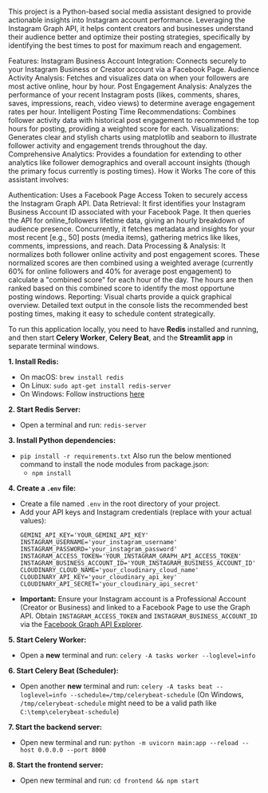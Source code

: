 This project is a Python-based social media assistant designed to provide actionable insights into Instagram account performance. Leveraging the Instagram Graph API, it helps content creators and businesses understand their audience better and optimize their posting strategies, specifically by identifying the best times to post for maximum reach and engagement.

Features:
Instagram Business Account Integration: Connects securely to your Instagram Business or Creator account via a Facebook Page.
Audience Activity Analysis: Fetches and visualizes data on when your followers are most active online, hour by hour.
Post Engagement Analysis: Analyzes the performance of your recent Instagram posts (likes, comments, shares, saves, impressions, reach, video views) to determine average engagement rates per hour.
Intelligent Posting Time Recommendations: Combines follower activity data with historical post engagement to recommend the top hours for posting, providing a weighted score for each.
Visualizations: Generates clear and stylish charts using matplotlib and seaborn to illustrate follower activity and engagement trends throughout the day.
Comprehensive Analytics: Provides a foundation for extending to other analytics like follower demographics and overall account insights (though the primary focus currently is posting times).
How it Works
The core of this assistant involves:

Authentication: Uses a Facebook Page Access Token to securely access the Instagram Graph API.
Data Retrieval:
It first identifies your Instagram Business Account ID associated with your Facebook Page.
It then queries the API for online_followers lifetime data, giving an hourly breakdown of audience presence.
Concurrently, it fetches metadata and insights for your most recent [e.g., 50] posts (media items), gathering metrics like likes, comments, impressions, and reach.
Data Processing & Analysis:
It normalizes both follower online activity and post engagement scores.
These normalized scores are then combined using a weighted average (currently 60% for online followers and 40% for average post engagement) to calculate a "combined score" for each hour of the day.
The hours are then ranked based on this combined score to identify the most opportune posting windows.
Reporting:
Visual charts provide a quick graphical overview.
Detailed text output in the console lists the recommended best posting times, making it easy to schedule content strategically.



To run this application locally, you need to have **Redis** installed and running, and then start **Celery Worker**, **Celery Beat**, and the **Streamlit app** in separate terminal windows.

**1. Install Redis:**
   - On macOS: `brew install redis`
   - On Linux: `sudo apt-get install redis-server`
   - On Windows: Follow instructions [here](https://redis.io/docs/getting-started/installation/install-redis-on-windows/)

**2. Start Redis Server:**
   - Open a terminal and run: `redis-server`

**3. Install Python dependencies:**
   - `pip install -r requirements.txt`
     Also run the below mentioned command to install the node modules from package.json:
     - `npm install`

**4. Create a `.env` file:**
   - Create a file named `.env` in the root directory of your project.
   - Add your API keys and Instagram credentials (replace with your actual values):
     ```
     GEMINI_API_KEY='YOUR_GEMINI_API_KEY'
     INSTAGRAM_USERNAME='your_instagram_username'
     INSTAGRAM_PASSWORD='your_instagram_password'
     INSTAGRAM_ACCESS_TOKEN='YOUR_INSTAGRAM_GRAPH_API_ACCESS_TOKEN'
     INSTAGRAM_BUSINESS_ACCOUNT_ID='YOUR_INSTAGRAM_BUSINESS_ACCOUNT_ID'
     CLOUDINARY_CLOUD_NAME='your_cloudinary_cloud_name'
     CLOUDINARY_API_KEY='your_cloudinary_api_key'
     CLOUDINARY_API_SECRET='your_cloudinary_api_secret'
     ```
   - **Important:** Ensure your Instagram account is a Professional Account (Creator or Business) and linked to a Facebook Page to use the Graph API. Obtain `INSTAGRAM_ACCESS_TOKEN` and `INSTAGRAM_BUSINESS_ACCOUNT_ID` via the [Facebook Graph API Explorer](https://developers.facebook.com/tools/explorer/).

**5. Start Celery Worker:**
   - Open a **new** terminal and run:
     `celery -A tasks worker --loglevel=info`

**6. Start Celery Beat (Scheduler):**
   - Open another **new** terminal and run:
     `celery -A tasks beat --loglevel=info --schedule=/tmp/celerybeat-schedule`
     (On Windows, `/tmp/celerybeat-schedule` might need to be a valid path like `C:\temp\celerybeat-schedule`)

**7. Start the backend server:**
  - Open new terminal and run:
    `python -m uvicorn main:app --reload --host 0.0.0.0 --port 8000`

**8. Start the frontend server:**
  - Open new terminal and run:
    `cd frontend && npm start`
 
